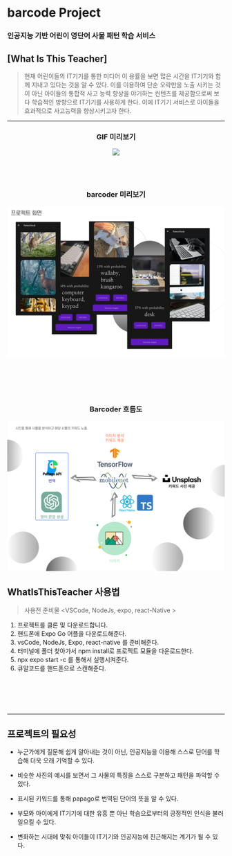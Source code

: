 # barcode Project





### 인공지능 기반 어린이 영단어 사물 패턴 학습 서비스
## [What Is This Teacher]
>현재 어린이들의 IT기기를 통한 미디어 이                    용률을 보면 많은 시간을 IT기기와 함께 지내고 있다는 것을 알 수 있다. 이를 이용하여 단순 오락만을 노출 시키는 것이 아닌 아이들의 통합적 사고 능력 향상을 야기하는 컨텐츠를 제공함으로써 보다 학습적인 방향으로 IT기기를 사용하게 한다.
>이에 IT기기 서비스로 아이들을 효과적으로 사고능력을 향상시키고자 한다.

-----------------------------------------------
<div align='center'>
<h3>GIF 미리보기</h3>
<img width="60%" height="" src="./gitResource/whatIsThisT.gif"></img> 
<br><br><br><br> 

<h3>barcoder 미리보기</h3>
<!-- <img width="" height="" src="./gitResource/WhatIsThisTeacherApp.mp4"></img> -->
<img width="" height="" src="./gitResource/whatIsThisTScreen.PNG"></img>  


<br><br><br><br> 

<h3>Barcoder 흐름도</h3>
<img width="" height="" src="./gitResource/whatIsThisTUse.PNG"></img>  

 
</div>


## WhatIsThisTeacher 사용법
> 사용전 준비물 <VSCode, NodeJs, expo, react-Native >
1. 프로젝트를 클론 및 다운로드합니다.
2. 핸드폰에 Expo Go 어플을 다운로드해준다.
3. vsCode, NodeJs, Expo, react-native 를 준비해준다.
4. 터미널에 폴더 찾아가서 npm install로 프로젝트 모듈을 다운로드한다.
5. npx expo start -c 를 통해서 실행시켜준다.
6. 큐알코드를 핸드폰으로 스캔해준다.

<br><br>
<br><br>
<hr>

프로젝트의 필요성
---
- 누군가에게 질문해 쉽게 알아내는 것이 아닌, 인공지능을 이용해 스스로 단어를 학습해 더욱 오래 기억할 수 있다.

 - 비슷한 사진의 예시를 보면서 그 사물의 특징을 스스로 구분하고 패턴을 파악할 수 있다.

 - 표시된 키워드를 통해 papago로 번역된 단어의 뜻을 알 수 있다.

 - 부모와 아이에게 IT기기에 대한 유흥 뿐 아닌 학습으로부터의 긍정적인 인식을 불러일으킬 수 있다.

 - 변화하는 시대에 맞춰 아이들이 IT기기와 인공지능에 친근해지는 계기가 될 수 있다.
